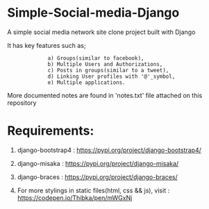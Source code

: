 # Simple-Social-media-Django
A simple social media network site clone project built with Django

It has key features such as;

                 a) Groups(similar to facebook), 
                 b) Multiple Users and Authorizations, 
                 c) Posts in groups(similar to a tweet), 
                 d) Linking User profiles with '@'_symbol, 
                 e) Multiple applications.
                 
More documented notes are found in 'notes.txt' file attached on this repository

# Requirements:
              
1. django-bootstrap4  : https://pypi.org/project/django-bootstrap4/

2. django-misaka  :  https://pypi.org/project/django-misaka/

3. django-braces  :  https://pypi.org/project/django-braces/ 

4. For more stylings in static files(html, css && js), visit : https://codepen.io/Thibka/pen/mWGxNj
